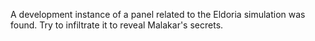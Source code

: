 A development instance of a panel related to the Eldoria simulation was found. Try to infiltrate it to reveal Malakar's secrets.
